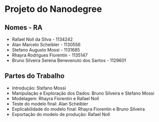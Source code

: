 # Projeto do Nanodegree

## Nomes - RA

- Rafael Noll da Silva - 1134242
- Alan Marcelo Scheibler - 1130556
- Stefano Augusto Mossi - 1131685
- Rhayra Rodrigues Fiorentin - 1135147
- Bruno Silveira Serena Benevenuto dos Santos - 1129601

## Partes do Trabalho

- Introdução: Stefano Mossi
- Manipulação e Exploração dos Dados: Bruno Silveira e Stefano Mossi
- Modelagem: Rhayra Fiorentin e Rafael Noll
- Teste do modelo final: Alan Scheibler
- Explicabilidade do modelo final: Rhayra Fiorentin e Bruno Silveira
- Exportação do modelo de produção: Rafael Noll
